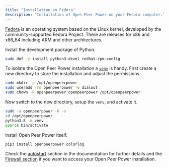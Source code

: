 ```yaml
---
title: "Installation on Fedora"
description: "Installation of Open Peer Power on your Fedora computer."
---
```


[Fedora](https://fedoraproject.org) is an operating system based on the Linux kernel, developed by the community-supported Fedora Project. There are releases for x86 and x86_64 including ARM and other architectures. 

Install the development package of Python.

```bash
sudo dnf -y install python3-devel redhat-rpm-config
```

To isolate the Open Peer Power installation a [`venv`](https://docs.python.org/3/library/venv.html) is handy. First create a new directory to store the installation and adjust the permissions.

```bash
sudo mkdir -p /opt/openpeerpower
sudo useradd -rm openpeerpower -G dialout
sudo chown -R openpeerpower:openpeerpower /opt/openpeerpower
```

Now switch to the new directory, setup the `venv`, and activate it.

```bash
sudo -u openpeerpower -H -s
cd /opt/openpeerpower
python3.8 -m venv .
source bin/activate
```

Install Open Peer Power itself.

```bash
pip3 install openpeerpower colorlog
```

Check the [autostart](/docs/autostart/systemd/) section in the documentation for further details and the [Firewall section](/docs/installation/troubleshooting/#no-access-to-the-frontend) if you want to access your Open Peer Power installation.
